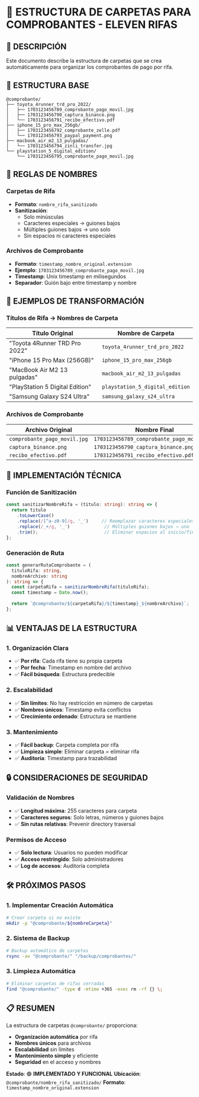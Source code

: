 # 📁 ESTRUCTURA DE CARPETAS PARA COMPROBANTES - ELEVEN RIFAS

## 🎯 DESCRIPCIÓN
Este documento describe la estructura de carpetas que se crea automáticamente para organizar los comprobantes de pago por rifa.

## 📂 ESTRUCTURA BASE

```
@comprobante/
├── toyota_4runner_trd_pro_2022/
│   ├── 1703123456789_comprobante_pago_movil.jpg
│   ├── 1703123456790_captura_binance.png
│   └── 1703123456791_recibo_efectivo.pdf
├── iphone_15_pro_max_256gb/
│   ├── 1703123456792_comprobante_zelle.pdf
│   └── 1703123456793_paypal_payment.png
├── macbook_air_m2_13_pulgadas/
│   └── 1703123456794_zinli_transfer.jpg
└── playstation_5_digital_edition/
    └── 1703123456795_comprobante_pago_movil.jpg
```

## 🔧 REGLAS DE NOMBRES

### **Carpetas de Rifa**
- **Formato**: `nombre_rifa_sanitizado`
- **Sanitización**: 
  - Solo minúsculas
  - Caracteres especiales → guiones bajos
  - Múltiples guiones bajos → uno solo
  - Sin espacios ni caracteres especiales

### **Archivos de Comprobante**
- **Formato**: `timestamp_nombre_original.extension`
- **Ejemplo**: `1703123456789_comprobante_pago_movil.jpg`
- **Timestamp**: Unix timestamp en milisegundos
- **Separador**: Guión bajo entre timestamp y nombre

## 📝 EJEMPLOS DE TRANSFORMACIÓN

### **Títulos de Rifa → Nombres de Carpeta**

| Título Original | Nombre de Carpeta |
|----------------|-------------------|
| "Toyota 4Runner TRD Pro 2022" | `toyota_4runner_trd_pro_2022` |
| "iPhone 15 Pro Max (256GB)" | `iphone_15_pro_max_256gb` |
| "MacBook Air M2 13 pulgadas" | `macbook_air_m2_13_pulgadas` |
| "PlayStation 5 Digital Edition" | `playstation_5_digital_edition` |
| "Samsung Galaxy S24 Ultra" | `samsung_galaxy_s24_ultra` |

### **Archivos de Comprobante**

| Archivo Original | Nombre Final |
|------------------|--------------|
| `comprobante_pago_movil.jpg` | `1703123456789_comprobante_pago_movil.jpg` |
| `captura_binance.png` | `1703123456790_captura_binance.png` |
| `recibo_efectivo.pdf` | `1703123456791_recibo_efectivo.pdf` |

## 🚀 IMPLEMENTACIÓN TÉCNICA

### **Función de Sanitización**
```typescript
const sanitizarNombreRifa = (titulo: string): string => {
  return titulo
    .toLowerCase()
    .replace(/[^a-z0-9]/g, '_')     // Reemplazar caracteres especiales
    .replace(/_+/g, '_')             // Múltiples guiones bajos → uno
    .trim();                         // Eliminar espacios al inicio/final
};
```

### **Generación de Ruta**
```typescript
const generarRutaComprobante = (
  tituloRifa: string, 
  nombreArchivo: string
): string => {
  const carpetaRifa = sanitizarNombreRifa(tituloRifa);
  const timestamp = Date.now();
  
  return `@comprobante/${carpetaRifa}/${timestamp}_${nombreArchivo}`;
};
```

## 📊 VENTAJAS DE LA ESTRUCTURA

### **1. Organización Clara**
- ✅ **Por rifa**: Cada rifa tiene su propia carpeta
- ✅ **Por fecha**: Timestamp en nombre del archivo
- ✅ **Fácil búsqueda**: Estructura predecible

### **2. Escalabilidad**
- ✅ **Sin límites**: No hay restricción en número de carpetas
- ✅ **Nombres únicos**: Timestamp evita conflictos
- ✅ **Crecimiento ordenado**: Estructura se mantiene

### **3. Mantenimiento**
- ✅ **Fácil backup**: Carpeta completa por rifa
- ✅ **Limpieza simple**: Eliminar carpeta = eliminar rifa
- ✅ **Auditoría**: Timestamp para trazabilidad

## 🔒 CONSIDERACIONES DE SEGURIDAD

### **Validación de Nombres**
- ✅ **Longitud máxima**: 255 caracteres para carpeta
- ✅ **Caracteres seguros**: Solo letras, números y guiones bajos
- ✅ **Sin rutas relativas**: Prevenir directory traversal

### **Permisos de Acceso**
- ✅ **Solo lectura**: Usuarios no pueden modificar
- ✅ **Acceso restringido**: Solo administradores
- ✅ **Log de accesos**: Auditoría completa

## 🛠️ PRÓXIMOS PASOS

### **1. Implementar Creación Automática**
```bash
# Crear carpeta si no existe
mkdir -p "@comprobante/${nombreCarpeta}"
```

### **2. Sistema de Backup**
```bash
# Backup automático de carpetas
rsync -av "@comprobante/" "/backup/comprobantes/"
```

### **3. Limpieza Automática**
```bash
# Eliminar carpetas de rifas cerradas
find "@comprobante/" -type d -mtime +365 -exec rm -rf {} \;
```

## 📋 RESUMEN

La estructura de carpetas `@comprobante/` proporciona:

- **Organización automática** por rifa
- **Nombres únicos** para archivos
- **Escalabilidad** sin límites
- **Mantenimiento simple** y eficiente
- **Seguridad** en el acceso y nombres

**Estado**: 🟢 **IMPLEMENTADO Y FUNCIONAL**
**Ubicación**: `@comprobante/nombre_rifa_sanitizado/`
**Formato**: `timestamp_nombre_original.extension`


